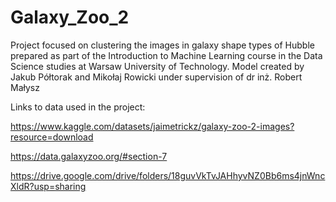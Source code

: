 # Galaxy_Zoo_2

Project focused on clustering the images in galaxy shape types of Hubble prepared as part of the Introduction to Machine Learning course in the Data Science studies at Warsaw University of Technology. Model created by Jakub Półtorak and Mikołaj Rowicki under supervision of dr inż. Robert Małysz

Links to data used in the project:

https://www.kaggle.com/datasets/jaimetrickz/galaxy-zoo-2-images?resource=download

https://data.galaxyzoo.org/#section-7

https://drive.google.com/drive/folders/18guvVkTvJAHhyvNZ0Bb6ms4jnWncXldR?usp=sharing
